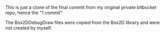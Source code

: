 This is just a clone of the final commit from my original private bitbucket repo, hence the "1 commit"

The Box2DDebugDraw files were copied from the Box2D library and were not created by myself.
